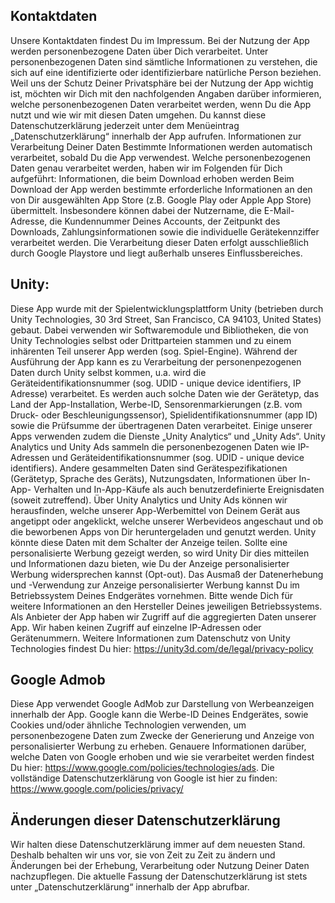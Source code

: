 ## Kontaktdaten
Unsere Kontaktdaten findest Du im Impressum.
Bei der Nutzung der App werden personenbezogene Daten über Dich verarbeitet. Unter personenbezogenen Daten sind sämtliche Informationen zu verstehen, die sich auf eine identifizierte oder identifizierbare natürliche Person beziehen. Weil uns der Schutz Deiner  Privatsphäre bei der Nutzung der App wichtig ist, möchten wir Dich mit den nachfolgenden Angaben darüber informieren, welche personenbezogenen Daten verarbeitet werden, wenn Du die App nutzt und wie wir mit diesen Daten umgehen. Du kannst diese Datenschutzerklärung jederzeit unter dem Menüeintrag „Datenschutzerklärung“ innerhalb der App aufrufen.
Informationen zur Verarbeitung Deiner Daten
Bestimmte Informationen werden automatisch verarbeitet, sobald Du die App verwendest. Welche personenbezogenen Daten genau verarbeitet werden, haben wir im Folgenden für Dich aufgeführt:
Informationen, die beim Download erhoben werden
Beim Download der App werden bestimmte erforderliche Informationen an den von Dir ausgewählten App Store (z.B. Google Play oder Apple App Store) übermittelt. Insbesondere können dabei der Nutzername, die E-Mail-Adresse, die Kundennummer Deines Accounts, der Zeitpunkt des Downloads, Zahlungsinformationen sowie die individuelle Gerätekennziffer verarbeitet werden. Die Verarbeitung dieser Daten erfolgt ausschließlich durch Google Playstore und liegt außerhalb unseres Einflussbereiches.
## Unity:
Diese App wurde mit der Spielentwicklungsplattform Unity (betrieben durch Unity Technologies, 30 3rd Street, San Francisco, CA 94103, United States) gebaut. Dabei verwenden wir Softwaremodule und Bibliotheken, die von Unity Technologies selbst oder Drittparteien stammen und zu einem inhärenten Teil unserer App werden (sog. Spiel-Engine). Während der Ausführung der App kann es zu Verarbeitung der personenpezogenen Daten durch Unity selbst kommen, u.a. wird die Geräteidentifikationsnummer (sog. UDID - unique device identifiers,  IP Adresse) verarbeitet. Es werden auch solche Daten wie der Gerätetyp, das Land der App-Installation,  Werbe-ID, Sensorenmarkierungen (z.B. vom Druck- oder Beschleunigungssensor), Spielidentifikationsnummer (app ID) sowie die Prüfsumme der übertragenen Daten verarbeitet.
Einige unserer Apps verwenden zudem die Dienste „Unity Analytics“ und „Unity Ads“. Unity Analytics und Unity Ads  sammeln die personenbezogenen Daten wie IP-Adressen und Geräteidentifikationsnummer (sog. UDID - unique device identifiers). Andere gesammelten Daten sind Gerätespezifikationen (Gerätetyp, Sprache des Geräts), Nutzungsdaten, Informationen über In-App- Verhalten und In-App-Käufe als auch benutzerdefinierte Ereignisdaten (soweit zutreffend). Über Unity Analytics und Unity Ads können wir herausfinden, welche unserer App-Werbemittel von Deinem Gerät aus angetippt oder angeklickt, welche unserer Werbevideos angeschaut und ob die beworbenen Apps von Dir heruntergeladen und genutzt werden.
Unity könnte diese Daten mit dem Schalter der Anzeige teilen. Sollte eine personalisierte Werbung gezeigt werden, so wird Unity Dir dies mitteilen und Informationen dazu bieten, wie Du der Anzeige personalisierter Werbung widersprechen kannst (Opt-out). Das Ausmaß der Datenerhebung und -Verwendung zur Anzeige personalisierter Werbung kannst Du im Betriebssystem Deines Endgerätes vornehmen. Bitte wende Dich für weitere Informationen an den Hersteller Deines jeweiligen Betriebssystems.
Als Anbieter der App haben wir Zugriff auf die aggregierten Daten unserer App. Wir haben keinen Zugriff auf einzelne IP-Adressen oder Gerätenummern. Weitere Informationen zum Datenschutz von Unity Technologies findest Du hier: https://unity3d.com/de/legal/privacy-policy
## Google Admob
Diese App verwendet Google AdMob zur Darstellung von Werbeanzeigen innerhalb der App. Google kann die Werbe-ID Deines Endgerätes, sowie Cookies und/oder ähnliche Technologien verwenden, um personenbezogene Daten zum Zwecke der Generierung und Anzeige von personalisierter Werbung zu erheben. Genauere Informationen darüber, welche Daten von Google erhoben und wie sie verarbeitet werden findest Du hier: https://www.google.com/policies/technologies/ads. Die vollständige Datenschutzerklärung von Google ist hier zu finden: https://www.google.com/policies/privacy/
## Änderungen dieser Datenschutzerklärung
Wir halten diese Datenschutzerklärung immer auf dem neuesten Stand. Deshalb behalten wir uns vor, sie von Zeit zu Zeit zu ändern und Änderungen bei der Erhebung, Verarbeitung oder Nutzung Deiner Daten nachzupflegen. Die aktuelle Fassung der Datenschutzerklärung ist stets unter „Datenschutzerklärung“ innerhalb der App abrufbar.